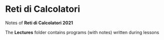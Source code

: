 # Reti di Calcolatori

Notes of **Reti di Calcolatori 2021**

The **Lectures** folder contains programs (with notes) written during lessons